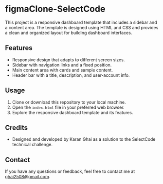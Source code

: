 # figmaClone-SelectCode

This project is a responsive dashboard template that includes a sidebar and a content area. The template is designed using HTML and CSS and provides a clean and organized layout for building dashboard interfaces.

## Features

- Responsive design that adapts to different screen sizes.
- Sidebar with navigation links and a fixed position.
- Main content area with cards and sample content.
- Header bar with a title, description, and user-account info.

## Usage

1. Clone or download this repository to your local machine.
2. Open the `index.html` file in your preferred web browser.
3. Explore the responsive dashboard template and its features.

## Credits

- Designed and developed by Karan Ghai as a solution to the SelectCode technical challenge.

## Contact

If you have any questions or feedback, feel free to contact me at ghai2508@gmail.com.